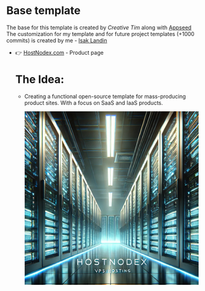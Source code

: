 # Base template

The base for this template is created by *Creative Tim* along with [Appseed](https://aooseed.us)
The customization for my template and for future project templates (+1000 commits) is created by me - [Isak Landin](https://github.com/Isak-Landin)

- 👉 [HostNodex.com](http://hostnodex.com) - Product page

  # The Idea:
  - Creating a functional open-source template for mass-producing product sites. With a focus on SaaS and IaaS products.
 
    ![Hostnodex placeholder image for github](https://github.com/Isak-Landin/flask-soft-ui-design/blob/master/media/hostnodex-github-readme.jpg)



